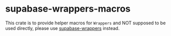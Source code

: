 # supabase-wrappers-macros

This crate is to provide helper macros for `Wrappers` and NOT supposed to be used directly, please use [supabase-wrappers](https://github.com/supabase/wrappers/tree/main/supabase-wrappers) instead.
